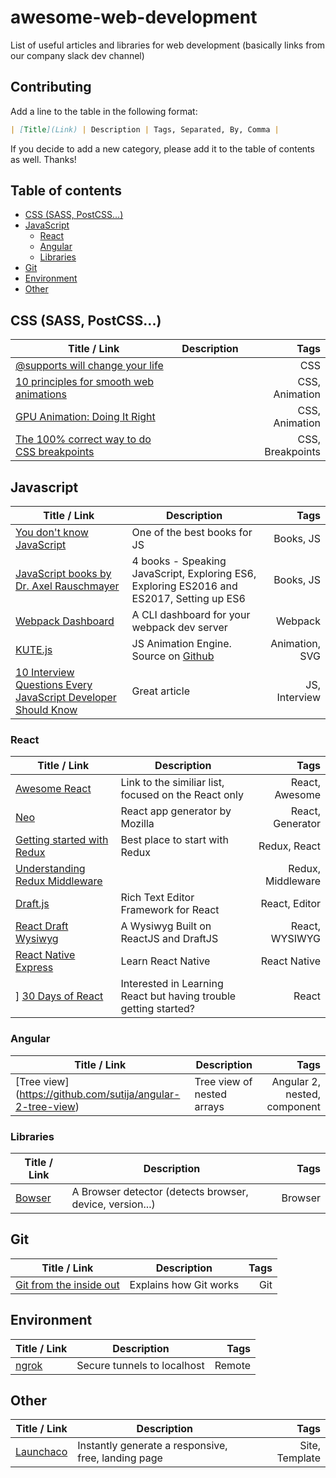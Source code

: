 # awesome-web-development

List of useful articles and libraries for web development (basically links from our company slack dev channel)

## Contributing 

Add a line to the table in the following format:
```markdown
| [Title](Link) | Description | Tags, Separated, By, Comma |
```

If you decide to add a new category, please add it to the table of contents as well. Thanks!

## Table of contents
* [CSS (SASS, PostCSS...)](#user-content-css-sass-postcss)
* [JavaScript](#user-content-javascript)
    * [React](#user-content-react)
    * [Angular](#user-content-angular)
    * [Libraries](#user-content-libraries)
* [Git](#user-content-git)
* [Environment](#user-content-environment)
* [Other](#user-content-other)

## CSS (SASS, PostCSS...)

| Title / Link  | Description   | Tags         |
| ------------- | ------------  | -----------: |
| [@supports will change your life](https://www.lottejackson.com/learning/supports-will-change-your-life) | | CSS |
| [10 principles for smooth web animations](https://blog.gyrosco.pe/smooth-css-animations-7d8ffc2c1d29#.iymened8w) | | CSS, Animation |
| [GPU Animation: Doing It Right](https://www.smashingmagazine.com/2016/12/gpu-animation-doing-it-right/) | | CSS, Animation | 
| [The 100% correct way to do CSS breakpoints](https://medium.freecodecamp.com/the-100-correct-way-to-do-css-breakpoints-88d6a5ba1862#.e5ohzr4tw) | | CSS, Breakpoints | 

## Javascript

| Title / Link  | Description   | Tags         |
| ------------- | ------------  | -----------: |
| [You don't know JavaScript](https://github.com/getify/You-Dont-Know-JS) | One of the best books for JS | Books, JS |
| [JavaScript books by Dr. Axel Rauschmayer](http://exploringjs.com/) | 4 books - Speaking JavaScript, Exploring ES6, Exploring ES2016 and ES2017, Setting up ES6 | Books, JS |
| [Webpack Dashboard](https://github.com/FormidableLabs/webpack-dashboard) | A CLI dashboard for your webpack dev server | Webpack |
| [KUTE.js](http://thednp.github.io/kute.js/index.html) | JS Animation Engine. Source on [Github](https://github.com/thednp/kute.js) | Animation, SVG |
| [10 Interview Questions Every JavaScript Developer Should Know](https://medium.com/javascript-scene/10-interview-questions-every-javascript-developer-should-know-6fa6bdf5ad95#.euo4etsv2) | Great article | JS, Interview |

### React

| Title / Link  | Description   | Tags         |
| ------------- | ------------  | -----------: |
| [Awesome React](https://github.com/enaqx/awesome-react) | Link to the similiar list, focused on the React only | React, Awesome |
| [Neo](https://github.com/mozilla/neo) | React app generator by Mozilla | React, Generator |
| [Getting started with Redux](https://egghead.io/courses/getting-started-with-redux) | Best place to start with Redux | Redux, React |
| [Understanding Redux Middleware](https://github.com/Stanko/awesome-web-development) | | Redux, Middleware |
| [Draft.js](https://facebook.github.io/draft-js/) | Rich Text Editor Framework for React | React, Editor | 
| [React Draft Wysiwyg](https://jpuri.github.io/react-draft-wysiwyg/) | A Wysiwyg Built on ReactJS and DraftJS | React, WYSIWYG |
| [React Native Express](http://www.reactnativeexpress.com/) | Learn React Native | React Native |
] [30 Days of React](https://www.fullstackreact.com/30-days-of-react/) | Interested in Learning React but having trouble getting started? | React |


### Angular

| Title / Link  | Description   | Tags         |
| ------------- | ------------  | -----------: |
| [Tree view] (https://github.com/sutija/angular-2-tree-view) | Tree view of nested arrays | Angular 2, nested, component |

### Libraries

| Title / Link  | Description   | Tags         |
| ------------- | ------------  | -----------: |
| [Bowser](https://github.com/ded/bowser) | A Browser detector (detects browser, device, version...) | Browser |

## Git

| Title / Link  | Description   | Tags         |
| ------------- | ------------  | -----------: |
| [Git from the inside out](https://codewords.recurse.com/issues/two/git-from-the-inside-out) | Explains how Git works | Git |

## Environment

| Title / Link  | Description   | Tags         |
| ------------- | ------------  | -----------: |
| [ngrok](https://ngrok.com) | Secure tunnels to localhost | Remote |

## Other

| Title / Link  | Description   | Tags         |
| ------------- | ------------  | -----------: |
| [Launchaco](launchaco.com/build/) | Instantly generate a responsive, free, landing page  | Site, Template |

